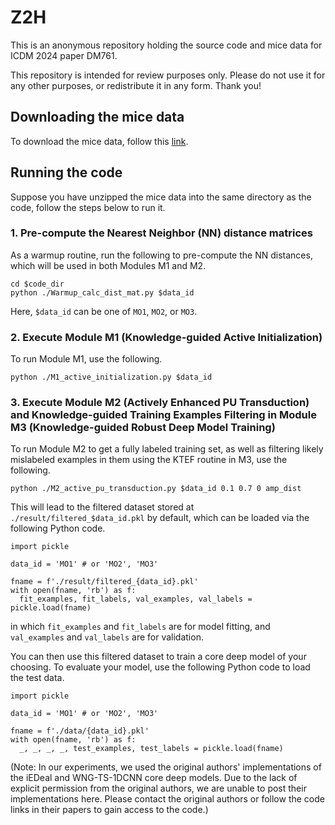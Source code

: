 # Z2H

This is an anonymous repository holding the source code and mice data for ICDM 2024 paper DM761.

This repository is intended for review purposes only. Please do not use it for any other purposes, or redistribute it in any form. Thank you!

## Downloading the mice data
To download the mice data, follow this [link](https://drive.google.com/file/d/1Lzo7PLL6PrHqdwgvzbmkK4TpBiIyDjoQ/view?usp=sharing).

## Running the code
Suppose you have unzipped the mice data into the same directory as the code, follow the steps below to run it.

### 1. Pre-compute the Nearest Neighbor (NN) distance matrices
As a warmup routine, run the following to pre-compute the NN distances, which will be used in both Modules M1 and M2.

```
cd $code_dir
python ./Warmup_calc_dist_mat.py $data_id
```

Here, `$data_id` can be one of `MO1`, `MO2`, or `MO3`.

### 2. Execute Module M1 (Knowledge-guided Active Initialization)
To run Module M1, use the following.

```
python ./M1_active_initialization.py $data_id
```

### 3. Execute Module M2 (Actively Enhanced PU Transduction) and Knowledge-guided Training Examples Filtering in Module M3 (Knowledge-guided Robust Deep Model Training)
To run Module M2 to get a fully labeled training set, as well as filtering likely mislabeled examples in them using the KTEF routine in M3, use the following.

```
python ./M2_active_pu_transduction.py $data_id 0.1 0.7 0 amp_dist
```

This will lead to the filtered dataset stored at `./result/filtered_$data_id.pkl` by default, which can be loaded via the following Python code.

```
import pickle

data_id = 'MO1' # or 'MO2', 'MO3'

fname = f'./result/filtered_{data_id}.pkl'
with open(fname, 'rb') as f:
  fit_examples, fit_labels, val_examples, val_labels = pickle.load(fname)
```

in which `fit_examples` and `fit_labels` are for model fitting, and `val_examples` and `val_labels` are for validation.

You can then use this filtered dataset to train a core deep model of your choosing. To evaluate your model, use the following Python code to load the test data.

```
import pickle

data_id = 'MO1' # or 'MO2', 'MO3'

fname = f'./data/{data_id}.pkl'
with open(fname, 'rb') as f:
  _, _, _, _, test_examples, test_labels = pickle.load(fname)
```

(Note: In our experiments, we used the original authors' implementations of the iEDeal and WNG-TS-1DCNN core deep models. Due to the lack of explicit permission from the original authors, we are unable to post their implementations here. Please contact the original authors or follow the code links in their papers to gain access to the code.)
